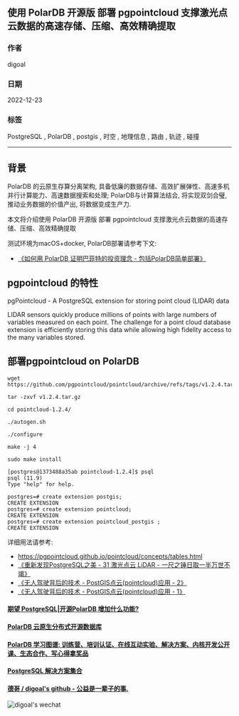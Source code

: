 ## 使用 PolarDB 开源版 部署 pgpointcloud 支撑激光点云数据的高速存储、压缩、高效精确提取    
              
### 作者              
digoal              
              
### 日期              
2022-12-23              
              
### 标签              
PostgreSQL , PolarDB , postgis , 时空 , 地理信息 , 路由 , 轨迹 , 碰撞         
              
----              
              
## 背景        
PolarDB 的云原生存算分离架构, 具备低廉的数据存储、高效扩展弹性、高速多机并行计算能力、高速数据搜索和处理; PolarDB与计算算法结合, 将实现双剑合璧, 推动业务数据的价值产出, 将数据变成生产力.              
              
本文将介绍使用 PolarDB 开源版 部署 pgpointcloud 支撑激光点云数据的高速存储、压缩、高效精确提取    
              
测试环境为macOS+docker, PolarDB部署请参考下文:              
- [《如何用 PolarDB 证明巴菲特的投资理念 - 包括PolarDB简单部署》](../202209/20220908_02.md)              
              
## pgpointcloud 的特性     
pgPointcloud - A PostgreSQL extension for storing point cloud (LIDAR) data  
  
LIDAR sensors quickly produce millions of points with large numbers of variables measured on each point. The challenge for a point cloud database extension is efficiently storing this data while allowing high fidelity access to the many variables stored.  
  
## 部署pgpointcloud on PolarDB  
  
```  
wget https://github.com/pgpointcloud/pointcloud/archive/refs/tags/v1.2.4.tar.gz  
  
tar -zxvf v1.2.4.tar.gz   
  
cd pointcloud-1.2.4/  
  
./autogen.sh   
  
./configure   
  
make -j 4  
  
sudo make install  
```  
  
```  
[postgres@1373488a35ab pointcloud-1.2.4]$ psql  
psql (11.9)  
Type "help" for help.  
  
postgres=# create extension postgis;  
CREATE EXTENSION  
postgres=# create extension pointcloud;  
CREATE EXTENSION  
postgres=# create extension pointcloud_postgis ;  
CREATE EXTENSION  
```  
  
详细用法请参考:  
- https://pgpointcloud.github.io/pointcloud/concepts/tables.html  
- [《重新发现PostgreSQL之美 - 31 激光点云 LiDAR - 一尺之锤日取一半万世不竭》](../202106/20210620_01.md)    
- [《无人驾驶背后的技术 - PostGIS点云(pointcloud)应用 - 2》](../201705/20170523_01.md)    
- [《无人驾驶背后的技术 - PostGIS点云(pointcloud)应用 - 1》](../201705/20170519_02.md)    
  
  
  
#### [期望 PostgreSQL|开源PolarDB 增加什么功能?](https://github.com/digoal/blog/issues/76 "269ac3d1c492e938c0191101c7238216")
  
  
#### [PolarDB 云原生分布式开源数据库](https://github.com/ApsaraDB "57258f76c37864c6e6d23383d05714ea")
  
  
#### [PolarDB 学习图谱: 训练营、培训认证、在线互动实验、解决方案、内核开发公开课、生态合作、写心得拿奖品](https://www.aliyun.com/database/openpolardb/activity "8642f60e04ed0c814bf9cb9677976bd4")
  
  
#### [PostgreSQL 解决方案集合](../201706/20170601_02.md "40cff096e9ed7122c512b35d8561d9c8")
  
  
#### [德哥 / digoal's github - 公益是一辈子的事.](https://github.com/digoal/blog/blob/master/README.md "22709685feb7cab07d30f30387f0a9ae")
  
  
![digoal's wechat](../pic/digoal_weixin.jpg "f7ad92eeba24523fd47a6e1a0e691b59")
  
